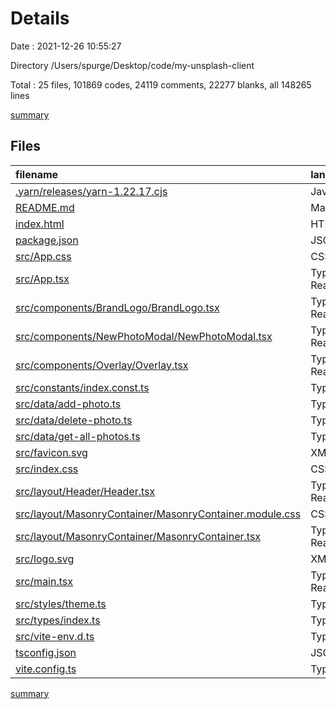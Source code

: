 # Details

Date : 2021-12-26 10:55:27

Directory /Users/spurge/Desktop/code/my-unsplash-client

Total : 25 files,  101869 codes, 24119 comments, 22277 blanks, all 148265 lines

[summary](results.md)

## Files
| filename | language | code | comment | blank | total |
| :--- | :--- | ---: | ---: | ---: | ---: |
| [.yarn/releases/yarn-1.22.17.cjs](/.yarn/releases/yarn-1.22.17.cjs) | JavaScript | 101,209 | 24,114 | 22,197 | 147,520 |
| [README.md](/README.md) | Markdown | 1 | 0 | 1 | 2 |
| [index.html](/index.html) | HTML | 13 | 0 | 1 | 14 |
| [package.json](/package.json) | JSON | 27 | 0 | 1 | 28 |
| [src/App.css](/src/App.css) | CSS | 0 | 0 | 2 | 2 |
| [src/App.tsx](/src/App.tsx) | TypeScript React | 24 | 0 | 4 | 28 |
| [src/components/BrandLogo/BrandLogo.tsx](/src/components/BrandLogo/BrandLogo.tsx) | TypeScript React | 13 | 0 | 2 | 15 |
| [src/components/NewPhotoModal/NewPhotoModal.tsx](/src/components/NewPhotoModal/NewPhotoModal.tsx) | TypeScript React | 97 | 0 | 6 | 103 |
| [src/components/Overlay/Overlay.tsx](/src/components/Overlay/Overlay.tsx) | TypeScript React | 51 | 0 | 3 | 54 |
| [src/constants/index.const.ts](/src/constants/index.const.ts) | TypeScript | 7 | 1 | 3 | 11 |
| [src/data/add-photo.ts](/src/data/add-photo.ts) | TypeScript | 25 | 0 | 4 | 29 |
| [src/data/delete-photo.ts](/src/data/delete-photo.ts) | TypeScript | 16 | 0 | 2 | 18 |
| [src/data/get-all-photos.ts](/src/data/get-all-photos.ts) | TypeScript | 19 | 0 | 2 | 21 |
| [src/favicon.svg](/src/favicon.svg) | XML | 15 | 0 | 1 | 16 |
| [src/index.css](/src/index.css) | CSS | 43 | 0 | 1 | 44 |
| [src/layout/Header/Header.tsx](/src/layout/Header/Header.tsx) | TypeScript React | 67 | 0 | 10 | 77 |
| [src/layout/MasonryContainer/MasonryContainer.module.css](/src/layout/MasonryContainer/MasonryContainer.module.css) | CSS | 62 | 2 | 12 | 76 |
| [src/layout/MasonryContainer/MasonryContainer.tsx](/src/layout/MasonryContainer/MasonryContainer.tsx) | TypeScript React | 101 | 0 | 12 | 113 |
| [src/logo.svg](/src/logo.svg) | XML | 7 | 0 | 1 | 8 |
| [src/main.tsx](/src/main.tsx) | TypeScript React | 14 | 0 | 2 | 16 |
| [src/styles/theme.ts](/src/styles/theme.ts) | TypeScript | 16 | 0 | 2 | 18 |
| [src/types/index.ts](/src/types/index.ts) | TypeScript | 17 | 0 | 4 | 21 |
| [src/vite-env.d.ts](/src/vite-env.d.ts) | TypeScript | 0 | 1 | 1 | 2 |
| [tsconfig.json](/tsconfig.json) | JSON | 20 | 0 | 1 | 21 |
| [vite.config.ts](/vite.config.ts) | TypeScript | 5 | 1 | 2 | 8 |

[summary](results.md)